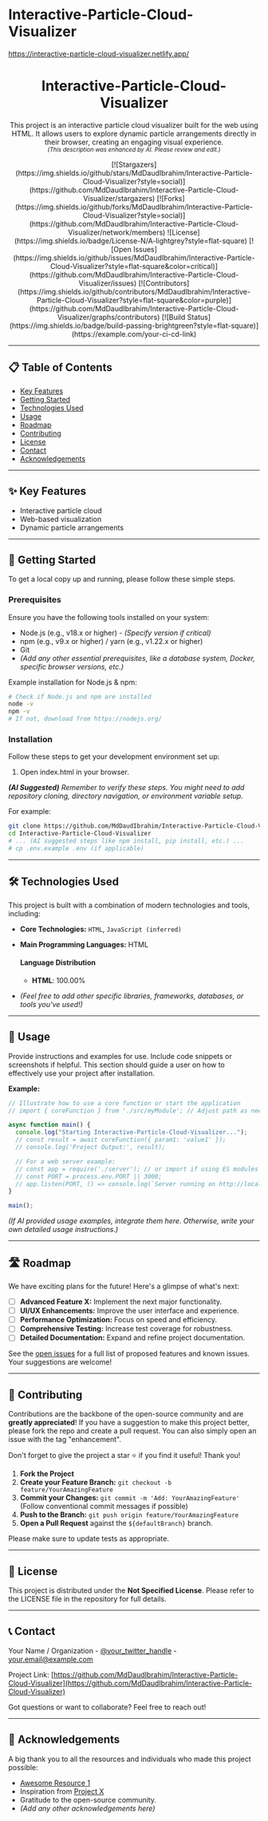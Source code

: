 # Interactive-Particle-Cloud-Visualizer

https://interactive-particle-cloud-visualizer.netlify.app/

<!-- 
Optional: Add your project logo or a captivating banner image here!
<p align="center">
  <a href="https://github.com/MdDaudIbrahim/Interactive-Particle-Cloud-Visualizer">
    <img src="URL_TO_YOUR_LOGO_OR_BANNER" alt="Interactive-Particle-Cloud-Visualizer Logo" width="YOUR_DESIRED_WIDTH" height="YOUR_DESIRED_HEIGHT">
  </a>
</p> 
-->

<h1 align="center">Interactive-Particle-Cloud-Visualizer</h1>

<p align="center">
  This project is an interactive particle cloud visualizer built for the web using HTML. It allows users to explore dynamic particle arrangements directly in their browser, creating an engaging visual experience.
  <br/><em><small>(This description was enhanced by AI. Please review and edit.)</small></em>
</p>

<p align="center">
  [![Stargazers](https://img.shields.io/github/stars/MdDaudIbrahim/Interactive-Particle-Cloud-Visualizer?style=social)](https://github.com/MdDaudIbrahim/Interactive-Particle-Cloud-Visualizer/stargazers) [![Forks](https://img.shields.io/github/forks/MdDaudIbrahim/Interactive-Particle-Cloud-Visualizer?style=social)](https://github.com/MdDaudIbrahim/Interactive-Particle-Cloud-Visualizer/network/members) ![License](https://img.shields.io/badge/License-N/A-lightgrey?style=flat-square) [![Open Issues](https://img.shields.io/github/issues/MdDaudIbrahim/Interactive-Particle-Cloud-Visualizer?style=flat-square&color=critical)](https://github.com/MdDaudIbrahim/Interactive-Particle-Cloud-Visualizer/issues) [![Contributors](https://img.shields.io/github/contributors/MdDaudIbrahim/Interactive-Particle-Cloud-Visualizer?style=flat-square&color=purple)](https://github.com/MdDaudIbrahim/Interactive-Particle-Cloud-Visualizer/graphs/contributors) [![Build Status](https://img.shields.io/badge/build-passing-brightgreen?style=flat-square)](https://example.com/your-ci-cd-link) 
</p>



---

## 📋 Table of Contents

* [Key Features](#key-features)
* [Getting Started](#getting-started)
* [Technologies Used](#technologies-used)
* [Usage](#usage)
* [Roadmap](#roadmap)
* [Contributing](#contributing)
* [License](#license)
* [Contact](#contact)
* [Acknowledgements](#acknowledgements)

---

## ✨ Key Features

* Interactive particle cloud
* Web-based visualization
* Dynamic particle arrangements

---

## 🚀 Getting Started

To get a local copy up and running, please follow these simple steps.

### Prerequisites

Ensure you have the following tools installed on your system:

* Node.js (e.g., v18.x or higher) - _(Specify version if critical)_
* npm (e.g., v9.x or higher) / yarn (e.g., v1.22.x or higher)
* Git
* _(Add any other essential prerequisites, like a database system, Docker, specific browser versions, etc.)_

Example installation for Node.js & npm:
```bash
# Check if Node.js and npm are installed
node -v
npm -v
# If not, download from https://nodejs.org/
```

### Installation

Follow these steps to get your development environment set up:

1. Open index.html in your browser.

_**(AI Suggested)** Remember to verify these steps. You might need to add repository cloning, directory navigation, or environment variable setup._

For example:
```bash
git clone https://github.com/MdDaudIbrahim/Interactive-Particle-Cloud-Visualizer
cd Interactive-Particle-Cloud-Visualizer
# ... (AI suggested steps like npm install, pip install, etc.) ...
# cp .env.example .env (if applicable)
```

---

## 🛠️ Technologies Used

This project is built with a combination of modern technologies and tools, including:

* **Core Technologies:** `HTML`, `JavaScript (inferred)`
* **Main Programming Languages:** HTML

  #### Language Distribution
  * **HTML**: 100.00%

* _(Feel free to add other specific libraries, frameworks, databases, or tools you've used!)_

---

## 🔧 Usage

Provide instructions and examples for use. Include code snippets or screenshots if helpful.
This section should guide a user on how to effectively use your project after installation.

**Example:**
```javascript
// Illustrate how to use a core function or start the application
// import { coreFunction } from './src/myModule'; // Adjust path as needed

async function main() {
  console.log("Starting Interactive-Particle-Cloud-Visualizer...");
  // const result = await coreFunction({ param1: 'value1' });
  // console.log('Project Output:', result);

  // For a web server example:
  // const app = require('./server'); // or import if using ES modules
  // const PORT = process.env.PORT || 3000;
  // app.listen(PORT, () => console.log(`Server running on http://localhost:${PORT}`));
}

main();
```
_(If AI provided usage examples, integrate them here. Otherwise, write your own detailed usage instructions.)_

<!-- 
### 🖼️ Screenshots
<p align="center">
  <img src="URL_TO_SCREENSHOT_1" alt="Screenshot 1" width="45%">
  &nbsp; &nbsp; &nbsp; &nbsp;
  <img src="URL_TO_SCREENSHOT_2" alt="Screenshot 2" width="45%">
</p>
_Caption for screenshots._ 
-->

---

## 🛣️ Roadmap

We have exciting plans for the future! Here's a glimpse of what's next:

- [ ] **Advanced Feature X:** Implement the next major functionality.
- [ ] **UI/UX Enhancements:** Improve the user interface and experience.
- [ ] **Performance Optimization:** Focus on speed and efficiency.
- [ ] **Comprehensive Testing:** Increase test coverage for robustness.
- [ ] **Detailed Documentation:** Expand and refine project documentation.

See the [open issues](https://github.com/MdDaudIbrahim/Interactive-Particle-Cloud-Visualizer/issues) for a full list of proposed features and known issues. Your suggestions are welcome!

---

## 🤝 Contributing

Contributions are the backbone of the open-source community and are **greatly appreciated**! If you have a suggestion to make this project better, please fork the repo and create a pull request. You can also simply open an issue with the tag "enhancement".

Don't forget to give the project a star ⭐ if you find it useful! Thank you!

1. **Fork the Project**
2. **Create your Feature Branch:** `git checkout -b feature/YourAmazingFeature`
3. **Commit your Changes:** `git commit -m 'Add: YourAmazingFeature'` (Follow conventional commit messages if possible)
4. **Push to the Branch:** `git push origin feature/YourAmazingFeature`
5. **Open a Pull Request** against the `${defaultBranch}` branch.

Please make sure to update tests as appropriate.

---

## 📜 License

This project is distributed under the **Not Specified License**. 
Please refer to the LICENSE file in the repository for full details.

---

## 📞 Contact

Your Name / Organization - [@your_twitter_handle](https://twitter.com/your_twitter_handle) - your.email@example.com

Project Link: [https://github.com/MdDaudIbrahim/Interactive-Particle-Cloud-Visualizer](https://github.com/MdDaudIbrahim/Interactive-Particle-Cloud-Visualizer)

Got questions or want to collaborate? Feel free to reach out!

---

## 🙏 Acknowledgements

A big thank you to all the resources and individuals who made this project possible:

* [Awesome Resource 1](https://example.com/resource)
* Inspiration from [Project X](https://example.com/projectx)
* Gratitude to the open-source community.
* _(Add any other acknowledgements here)_




